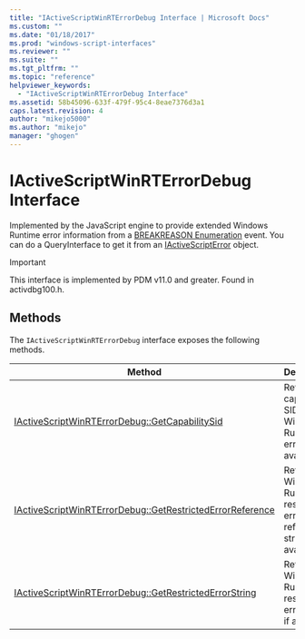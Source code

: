 ```yaml
---
title: "IActiveScriptWinRTErrorDebug Interface | Microsoft Docs"
ms.custom: ""
ms.date: "01/18/2017"
ms.prod: "windows-script-interfaces"
ms.reviewer: ""
ms.suite: ""
ms.tgt_pltfrm: ""
ms.topic: "reference"
helpviewer_keywords: 
  - "IActiveScriptWinRTErrorDebug Interface"
ms.assetid: 58b45096-633f-479f-95c4-8eae7376d3a1
caps.latest.revision: 4
author: "mikejo5000"
ms.author: "mikejo"
manager: "ghogen"
---
```

# IActiveScriptWinRTErrorDebug Interface
Implemented by the JavaScript engine to provide extended Windows Runtime error information from a [BREAKREASON Enumeration](../../winscript/reference/breakreason-enumeration.md) event. You can do a QueryInterface to get it from an [IActiveScriptError](../../winscript/reference/iactivescripterror.md) object.  
  
> [!IMPORTANT]
>  This interface is implemented by PDM v11.0 and greater. Found in activdbg100.h.  
  
## Methods  
 The `IActiveScriptWinRTErrorDebug` interface exposes the following methods.  
  
|Method|Description|  
|------------|-----------------|  
|[IActiveScriptWinRTErrorDebug::GetCapabilitySid](../../winscript/reference/iactivescriptwinrterrordebug-getcapabilitysid.md)|Returns the capability SID for the Windows Runtime error, if available.|  
|[IActiveScriptWinRTErrorDebug::GetRestrictedErrorReference](../../winscript/reference/iactivescriptwinrterrordebug-getrestrictederrorreference.md)|Returns the Windows Runtime restricted error reference string, if available.|  
|[IActiveScriptWinRTErrorDebug::GetRestrictedErrorString](../../winscript/reference/iactivescriptwinrterrordebug-getrestrictederrorstring.md)|Returns the Windows Runtime restricted error string, if available.|